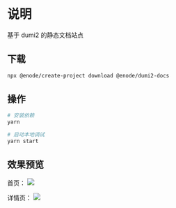 # 说明

基于 dumi2 的静态文档站点

## 下载

```bash
npx @enode/create-project download @enode/dumi2-docs
```

## 操作

```bash
# 安装依赖
yarn

# 启动本地调试
yarn start
```

## 效果预览

首页：
![](https://imagev2.xmcdn.com/storages/bcc6-audiofreehighqps/18/BE/GKwRIaIIOkoQAAEKzAIdBMAQ.png)

详情页：
![](https://imagev2.xmcdn.com/storages/4092-audiofreehighqps/F2/50/GMCoOR8IOkoRAABYIAIdBMBe.png)
